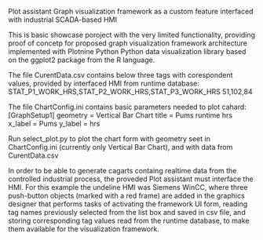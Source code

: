 Plot assistant
Graph visualization framework as a custom feature interfaced with industrial SCADA-based HMI

This is basic showcase poroject with the very limited functionality,
providing proof of concetp for proposed graph visualization framework architecture implemented with Plotnine Python Python data visualization library 
based on the ggplot2 package from the R language.

The file CurentData.csv contains below three tags with corespondent values, provided by interfaced HMI from runtime database:
STAT_P1_WORK_HRS,STAT_P2_WORK_HRS,STAT_P3_WORK_HRS
51,102,84  

The file ChartConfig.ini contains basic parameters needed to plot cahard:
[GraphSetup1]
geometry = Vertical Bar Chart
title = Pums runtime hrs
x_label = Pums
y_label = hrs

Run select_plot.py to plot the chart form with geometry seet in ChartConfig.ini (currently only Vertical Bar Chart),
and with data from CurentData.csv

In order to be able to generate cagarts containg realtime data from the controlled industrial process,
the proveded Plot assistant must interface the HMI.
For this example the undeline HMI was Siemens WinCC, where three push-button objects (marked with a red frame) are added in
the graphics designer that performs tasks of activating the framework UI form,
reading tag names previously selected from the list box and saved in csv file,
and storing corresponding tag values read from the runtime database, to make
them available for the visualization framework.
